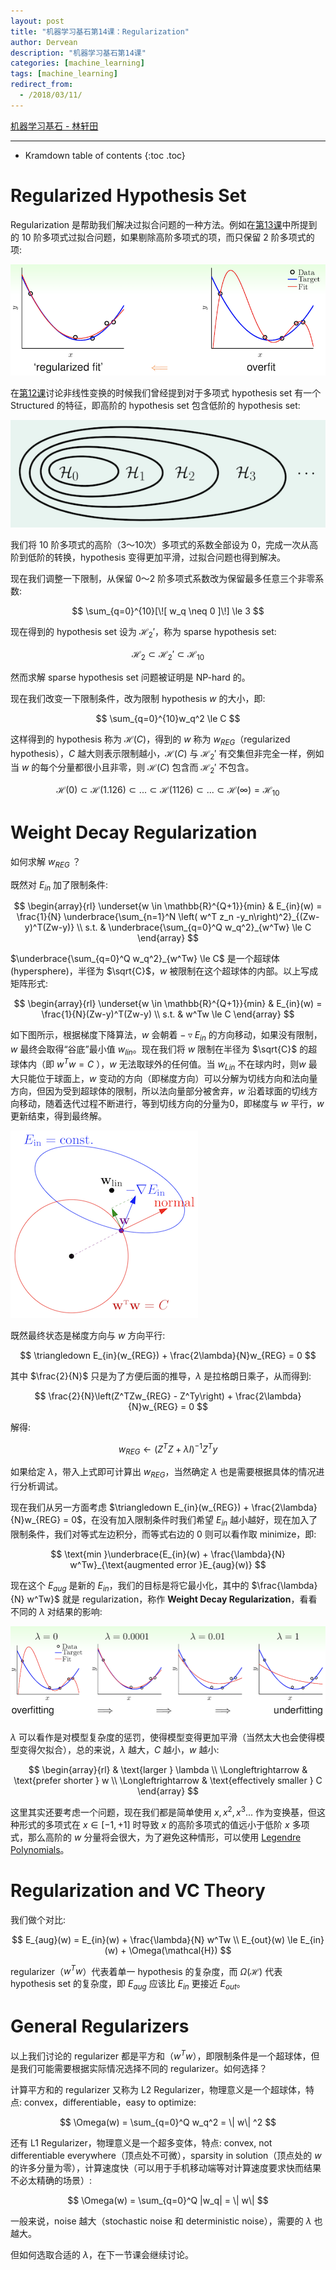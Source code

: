 ```yaml
---
layout: post
title: "机器学习基石第14课：Regularization"
author: Dervean
description: "机器学习基石第14课"
categories: [machine_learning]
tags: [machine_learning]
redirect_from:
  - /2018/03/11/
---
```


[机器学习基石 - 林轩田](https://www.csie.ntu.edu.tw/~htlin/course/mlfound17fall/)

---

* Kramdown table of contents
{:toc .toc}

# Regularized Hypothesis Set

Regularization 是帮助我们解决过拟合问题的一种方法。例如在[第13课](https://dervean.github.io/blog/2018/03/11/ML-foundations-13-hazard-of-overfitting/)中所提到的 10 阶多项式过拟合问题，如果剔除高阶多项式的项，而只保留 2 阶多项式的项:

![regularization-1](/images/machine-learning-foundations/regularization-1.png "只保留 2 阶多项式的项")

在[第12课](https://dervean.github.io/blog/2018/03/06/ML-foundations-12-nonlinear-transformation/)讨论非线性变换的时候我们曾经提到对于多项式 hypothesis set 有一个 Structured 的特征，即高阶的 hypothesis set 包含低阶的 hypothesis set:

![regularization-2](/images/machine-learning-foundations/regularization-2.png "Structured Hypothesis Sets")

我们将 10 阶多项式的高阶（3～10次）多项式的系数全部设为 0，完成一次从高阶到低阶的转换，hypothesis 变得更加平滑，过拟合问题也得到解决。

现在我们调整一下限制，从保留 0～2 阶多项式系数改为保留最多任意三个非零系数:

$$
\sum_{q=0}^{10}[\![ w_q \neq 0 ]\!] \le 3
$$

现在得到的 hypothesis set 设为 $\mathcal{H}_2'$，称为 sparse hypothesis set:

$$
\mathcal{H}_2 \subset \mathcal{H}_2' \subset \mathcal{H}_{10} 
$$

然而求解 sparse hypothesis set 问题被证明是 NP-hard 的。

现在我们改变一下限制条件，改为限制 hypothesis $w$ 的大小，即:

$$
\sum_{q=0}^{10}w_q^2 \le C
$$

这样得到的 hypothesis 称为 $\mathcal{H}(C)$，得到的 $w$ 称为 $w_{REG}$（regularized hypothesis），$C$ 越大则表示限制越小，$\mathcal{H}(C)$ 与 $\mathcal{H}_2'$ 有交集但非完全一样，例如当 $w$ 的每个分量都很小且非零，则 $\mathcal{H}(C)$ 包含而 $\mathcal{H}_2'$ 不包含。

$$
\mathcal{H}(0) \subset \mathcal{H}(1.126) \subset ... \subset \mathcal{H}(1126) \subset ... \subset \mathcal{H}(\infty) = \mathcal{H}_{10}
$$

# Weight Decay Regularization 

如何求解 $w_{REG}$ ？

既然对 $E_{in}$ 加了限制条件:

$$
\begin{array}{rl}
\underset{w \in \mathbb{R}^{Q+1}}{min} & E_{in}(w) = \frac{1}{N} \underbrace{\sum_{n=1}^N \left( w^T z_n -y_n\right)^2}_{(Zw-y)^T(Zw-y)} \\
s.t. & \underbrace{\sum_{q=0}^Q w_q^2}_{w^Tw} \le C
\end{array}
$$

$\underbrace{\sum_{q=0}^Q w_q^2}_{w^Tw} \le C$ 是一个超球体(hypersphere)，半径为 $\sqrt{C}$，$w$ 被限制在这个超球体的内部。以上写成矩阵形式:

$$
\begin{array}{rl}
\underset{w \in \mathbb{R}^{Q+1}}{min} & E_{in}(w) = \frac{1}{N}(Zw-y)^T(Zw-y) \\
s.t. & w^Tw \le C
\end{array}
$$

如下图所示，根据梯度下降算法，$w$ 会朝着 $−\triangledown E_{in}$ 的方向移动，如果没有限制，$w$ 最终会取得“谷底”最小值 $w_{lin}$。现在我们将 $w$ 限制在半径为 $\sqrt{C}$ 的超球体内（即 $w^Tw = C$ ），$w$ 无法取球外的任何值。当 $w_{Lin}$ 不在球内时，则$w$ 最大只能位于球面上，$w$ 变动的方向（即梯度方向）可以分解为切线方向和法向量方向，但因为受到超球体的限制，所以法向量部分被舍弃，$w$ 沿着球面的切线方向移动，随着迭代过程不断进行，等到切线方向的分量为0，即梯度与 $w$ 平行，$w$ 更新结束，得到最终解。

![regularization-3](/images/machine-learning-foundations/regularization-3.png "梯度下降，但受到超球面的限制")

既然最终状态是梯度方向与 $w$ 方向平行:

$$
\triangledown E_{in}(w_{REG}) + \frac{2\lambda}{N}w_{REG} = 0 
$$

其中 $\frac{2}{N}$ 只是为了方便后面的推导，$\lambda$ 是拉格朗日乘子，从而得到:

$$
\frac{2}{N}\left(Z^TZw_{REG} - Z^Ty\right) + \frac{2\lambda}{N}w_{REG} = 0
$$

解得:

$$
w_{REG} \longleftarrow (Z^TZ + \lambda I)^{-1}Z^Ty
$$

如果给定 $\lambda$，带入上式即可计算出 $w_{REG}$，当然确定 $\lambda$ 也是需要根据具体的情况进行分析调试。

现在我们从另一方面考虑 $\triangledown E_{in}(w_{REG}) + \frac{2\lambda}{N}w_{REG} = 0$，在没有加入限制条件时我们希望 $E_{in}$ 越小越好，现在加入了限制条件，我们对等式左边积分，而等式右边的 0 则可以看作取 minimize，即:

$$
\text{min }\underbrace{E_{in}(w) + \frac{\lambda}{N} w^Tw}_{\text{augmented error }E_{aug}(w)}
$$

现在这个 $E_{aug}$ 是新的 $E_{in}$，我们的目标是将它最小化，其中的 $\frac{\lambda}{N} w^Tw}$ 就是 regularization，称作 **Weight Decay Regularization**，看看不同的 $\lambda$ 对结果的影响:

![regularization-4](/images/machine-learning-foundations/regularization-4.png "results")

$\lambda$ 可以看作是对模型复杂度的惩罚，使得模型变得更加平滑（当然太大也会使得模型变得欠拟合），总的来说，$\lambda$ 越大，$C$ 越小，$w$ 越小:

$$
\begin{array}{rl}
& \text{larger } \lambda \\
\Longleftrightarrow & \text{prefer shorter } w \\
\Longleftrightarrow & \text{effectively smaller } C
\end{array}
$$

这里其实还要考虑一个问题，现在我们都是简单使用 $x,x^2,x^3...$ 作为变换基，但这种形式的多项式在 $x\in{[-1,+1]}$ 时导致 $x$ 的高阶多项式的值远小于低阶 $x$ 多项式，那么高阶的 $w$ 分量将会很大，为了避免这种情形，可以使用 [Legendre Polynomials](https://en.wikipedia.org/wiki/Legendre_polynomials)。

# Regularization and VC Theory

我们做个对比:

$$
E_{aug}(w) = E_{in}(w) + \frac{\lambda}{N} w^Tw \\
E_{out}(w) \le E_{in}(w) + \Omega(\mathcal{H}) 
$$

regularizer（$w^Tw$）代表着单一 hypothesis 的复杂度，而 $\Omega(\mathcal{H})$ 代表 hypothesis set 的复杂度，即 $E_{aug}$ 应该比 $E_{in}$ 更接近 $E_{out}$。

# General Regularizers

以上我们讨论的 regularizer 都是平方和（$w^Tw$），即限制条件是一个超球体，但是我们可能需要根据实际情况选择不同的 regularizer。如何选择？

计算平方和的 regularizer 又称为 L2 Regularizer，物理意义是一个超球体，特点: convex，differentiable，easy to optimize:

$$
\Omega(w) = \sum_{q=0}^Q w_q^2 = \| w\| ^2
$$

还有 L1 Regularizer，物理意义是一个超多变体，特点: convex, not differentiable everywhere（顶点处不可微），sparsity in solution（顶点处的 $w$ 的许多分量为零），计算速度快（可以用于手机移动端等对计算速度要求快而结果不必太精确的场景）:

$$
\Omega(w) = \sum_{q=0}^Q |w_q| = \| w\| 
$$

一般来说，noise 越大（stochastic noise 和 deterministic noise），需要的 $\lambda$ 也越大。

但如何选取合适的 $\lambda$，在下一节课会继续讨论。









